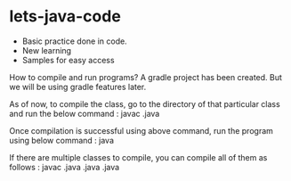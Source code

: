 # lets-java-code
- Basic practice done in code.
- New learning 
- Samples for easy access

How to compile and run programs?
A gradle project has been created. But we will be using gradle features later.

As of now, to compile the class, go to the directory of that particular class and run the below command :
javac <ClassName>.java

Once compilation is successful using above command, run the program using below command :
java <ClassName>

If there are multiple classes to compile, you can compile all of them as follows :
javac <Class1>.java <CLass2>.java <Class3>.java